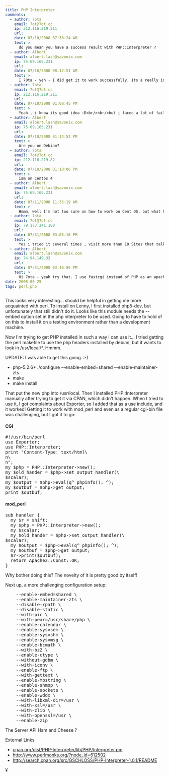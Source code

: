 ```yaml
---
title: PHP Interpreter
comments:
  - author: 7ota
    email: 7ot@7ot.cc
    ip: 212.116.219.211
    url:
    date: 07/10/2008 07:38:24 AM
    text: >
      do you mean you have a success result with PHP::Interpreter ?
  - author: Albert
    email: albert.lash@savonix.com
    ip: 75.69.165.231
    url:
    date: 07/10/2008 08:17:51 AM
    text: >
      I 70ta - yeh - I did get it to work successfully. Its a really interesting idea, don't you think?
  - author: 7ota
    email: 7ot@7ot.cc
    ip: 212.116.219.211
    url:
    date: 07/10/2008 01:08:45 PM
    text: >
      Yeah , i know its good idea :D<br/><br/>but i faced a lot of failed steps when i install it , do you mind if you tell me what is the way that you followed to install it ?
  - author: Albert
    email: albert.lash@savonix.com
    ip: 75.69.165.231
    url:
    date: 07/10/2008 01:14:53 PM
    text: >
      Are you on Debian?
  - author: 7ota
    email: 7ot@7ot.cc
    ip: 212.116.219.82
    url:
    date: 07/10/2008 01:18:06 PM
    text: >
      iam on Centos 4
  - author: Albert
    email: albert.lash@savonix.com
    ip: 75.69.165.231
    url:
    date: 07/11/2008 11:35:19 AM
    text: >
      Hmmm, well I'm not too sure on how to work on Cent OS, but what have you tried so far? Maybe I can help if I understand your specific problem better. Have you downloaded the php src?
  - author: 7ota
    email: 7ot@7ot.cc
    ip: 79.173.241.180
    url:
    date: 07/31/2008 03:05:16 PM
    text: >
      Yes i tried it several times , visit more than 10 Sites that talk about PHP::Interpreter and no succes result , i tomorow i will try to compile php without apache becuz some thread on the net say may be i want to compile php without apache :S
  - author: Albert
    email: albert.lash@savonix.com
    ip: 74.94.149.33
    url:
    date: 07/31/2008 03:16:56 PM
    text: >
      Hi 7ota - yeah try that. I use fastcgi instead of PHP as an apache module...
date: 2008-06-25
tags: perl,php
---
```

This looks very interesting... should be helpful in getting me more acquainted with perl. To install on Lenny, I first installed php5-dev, but unfortunately that still didn't do it. Looks like this module needs the --embed option set in the php interpreter to be used. Going to have to hold of on this to install it on a testing environment rather than a development machine.

Now I'm trying to get PHP installed in such a way I can use it... I tried getting the perl makefile to use the php headers installed by debian, but it wants to look in /usr/local/*. Hmmm.

UPDATE: I was able to get this going. :-)

* php-5.2.6* ./configure --enable-embed=shared --enable-maintainer-zts
* make
* make install

That put the new php into /usr/local. Then I installed PHP::Interpreter manually after trying to get it via CPAN, which didn't happen. When I tried to use it, I got complaints about Exporter, so I added that as a use include, and it worked! Getting it to work with mod_perl and even as a regular cgi-bin file was challenging, but I got it to go:
<h4>CGI</h4>

<pre class="sh_perl">#!/usr/bin/perl
use Exporter;
use PHP::Interpreter;
print "Content-Type: text/html\
n\
n";
my $php = PHP::Interpreter-&gt;new();
my $old_hander = $php-&gt;set_output_handler(\
$scalar);
my $output = $php-&gt;eval(q^ phpinfo(); ^);
my $outbuf = $php-&gt;get_output;
print $outbuf;</pre>

<h4>mod_perl</h4>

<pre class="sh_perl">
sub handler {
  my $r = shift;
  my $php = PHP::Interpreter-&gt;new();
  my $scalar;
  my $old_hander = $php-&gt;set_output_handler(\
$scalar);
  my $output = $php-&gt;eval(q^ phpinfo(); ^);
  my $outbuf = $php-&gt;get_output;
  $r-&gt;print($outbuf);
  return Apache2::Const::OK;
}</pre>

Why bother doing this? The novelty of it is pretty good by itself!

Next up, a more challenging configuration setup:

<pre class="sh_sh">
    --enable-embed=shared \
    --enable-maintainer-zts \
    --disable-rpath \
    --disable-static \
    --with-pic \
    --with-pear=/usr/share/php \
    --enable-calendar \
    --enable-sysvsem \
    --enable-sysvshm \
    --enable-sysvmsg \
    --enable-bcmath \
    --with-bz2 \
    --enable-ctype \
    --without-gdbm \
    --with-iconv \
    --enable-ftp \
    --with-gettext \
    --enable-mbstring \
    --enable-shmop \
    --enable-sockets \
    --enable-wddx \
    --with-libxml-dir=/usr \
    --with-xsl=/usr \
    --with-zlib \
    --with-openssl=/usr \
    --enable-zip</pre>

The Server API 	Ham and Cheese ?

External Links

* <a href="http://search.cpan.org/dist/PHP-Interpreter/lib/PHP/Interpreter.pm">cpan.org/dist/PHP-Interpreter/lib/PHP/Interpreter.pm</a>
* <a href="http://www.perlmonks.org/?node_id=612502">http://www.perlmonks.org/?node_id=612502</a>
* <a href="http://search.cpan.org/src/GSCHLOSS/PHP-Interpreter-1.0.1/README">http://search.cpan.org/src/GSCHLOSS/PHP-Interpreter-1.0.1/README</a>

¥

